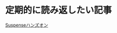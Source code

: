# 定期的に読み返したい記事

[Suspenseハンズオン](https://zenn.dev/uhyo/books/react-concurrent-handson/viewer/data-fetching-1#%E3%81%AA%E3%82%89%E3%81%B0%E3%83%9E%E3%82%A6%E3%83%B3%E3%83%88%E5%BE%8C%E3%81%AB%E3%82%B5%E3%82%B9%E3%83%9A%E3%83%B3%E3%83%89%E3%81%99%E3%82%8C%E3%81%B0%EF%BC%9F%EF%BC%88%E4%B8%80%E5%BF%9C%E6%88%90%E5%8A%9F%EF%BC%89)
